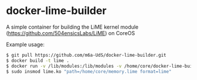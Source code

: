 # docker-lime-builder
A simple container for building the LiME kernel module (https://github.com/504ensicsLabs/LiME) on CoreOS

Example usage:

```bash
$ git pull https://github.com/m6a-UdS/docker-lime-builder.git
$ docker build -t lime .
$ docker run -v /lib/modules:/lib/modules -v /home/core/docker-lime-builder/:/host lime $ bash /lime/make-lime.sh
$ sudo insmod lime.ko "path=/home/core/memory.lime format=lime"
```
